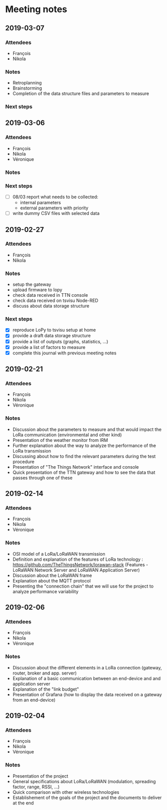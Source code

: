 # Meeting notes

## 2019-03-07

### Attendees

* François
* Nikola

### Notes
* Retroplanning
* Brainstorming
* Completion of the data structure files and parameters to measure

### Next steps


## 2019-03-06

### Attendees

* François
* Nikola
* Véronique

### Notes

### Next steps

* [ ] 08/03 report what needs to be collected:
  * internal parameters
  * external parameters with priority
* [ ] write dummy CSV files with selected data

## 2019-02-27

### Attendees

* François
* Nikola

### Notes

* setup the gateway
* upload firmware to lopy
* check data received in TTN console
* check data received on tsvisu Node-RED
* discuss about data storage structure

### Next steps

* [X] reproduce LoPy to tsvisu setup at home
* [X] provide a draft data storage structure
* [X] provide a list of outputs (graphs, statistics, ...)
* [X] provide a list of factors to measure
* [X] complete this journal with previous meeting notes

## 2019-02-21

### Attendees

* François
* Nikola
* Véronique

### Notes

* Discussion about the parameters to measure and that would impact the LoRa communication (environmental and other kind)
* Presentation of the weather monitor from IRM
* Further explanation about the way to analyze the performance of the LoRa transmission
* Discussing about how to find the relevant parameters during the test procedure
* Presentation of "The Things Network" interface and console
* Quick presentation of the TTN gateway and how to see the data that passes through one of these

## 2019-02-14

### Attendees

* François
* Nikola
* Véronique

### Notes

* OSI model of a LoRa/LoRaWAN transmission
* Definition and explanation of the features of LoRa technology : https://github.com/TheThingsNetwork/lorawan-stack (Features - LoRaWAN Network Server and LoRaWAN Application Server)
* Discussion about the LoRaWAN frame
* Explanation about the MQTT protocol
* Presenting the "connection chain" that we will use for the project to analyze performance variability

## 2019-02-06

### Attendees

* François
* Nikola
* Véronique

### Notes

* Discussion about the different elements in a LoRa connection (gateway, router, broker and app. server)
* Explanation of a basic communication between an end-device and and application server
* Explanation of the "link budget"
* Presentation of Grafana (how to display the data received on a gateway from an end-device)

## 2019-02-04

### Attendees

* François
* Nikola
* Véronique

### Notes

* Presentation of the project
* General specifications about LoRa/LoRaWAN (modulation, spreading factor, range, RSSI, ...)
* Quick comparison with other wireless technologies
* Establishement of the goals of the project and the documents to deliver at the end
